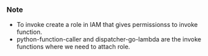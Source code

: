 ### Note
- To invoke create a role in IAM that gives permissionss to invoke function.
- python-function-caller and dispatcher-go-lambda are the invoke functions where we need to attach role. 
